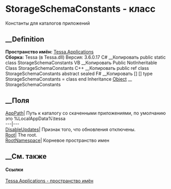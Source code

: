# StorageSchemaConstants - класс
Константы для каталогов приложений
## __Definition
 **Пространство имён:** [Tessa.Applications](N_Tessa_Applications.htm)  
 **Сборка:** Tessa (в Tessa.dll) Версия: 3.6.0.17
C# __Копировать
     public static class StorageSchemaConstants
VB __Копировать
     Public NotInheritable Class StorageSchemaConstants
C++ __Копировать
     public ref class StorageSchemaConstants abstract sealed
F# __Копировать
     [<AbstractClassAttribute>]
    [<SealedAttribute>]
    type StorageSchemaConstants = class end
Inheritance
    [Object](https://learn.microsoft.com/dotnet/api/system.object) __ StorageSchemaConstants
##  __Поля
[AppPath](F_Tessa_Applications_StorageSchemaConstants_AppPath.htm)|  Путь к
каталогу со скаченными приложениями, по умолчанию это %LocalAppData%\tessa  
---|---  
[DisableUpdates](F_Tessa_Applications_StorageSchemaConstants_DisableUpdates.htm)|
Признак того, что обновления отключены.  
[Root](F_Tessa_Applications_StorageSchemaConstants_Root.htm)|  The root.  
[RootNamespace](F_Tessa_Applications_StorageSchemaConstants_RootNamespace.htm)|
Корневое пространство имен  
## __См. также
#### Ссылки
[Tessa.Applications - пространство имён](N_Tessa_Applications.htm)

